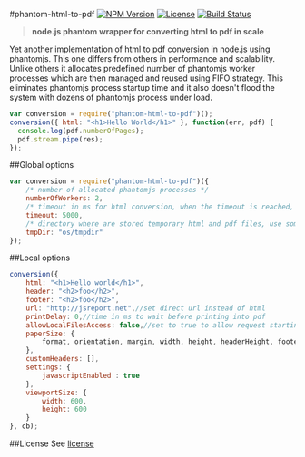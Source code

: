 #phantom-html-to-pdf
[![NPM Version](http://img.shields.io/npm/v/phantom-html-to-pdf.svg?style=flat-square)](https://npmjs.com/package/phantom-html-to-pdf)
[![License](http://img.shields.io/npm/l/phantom-html-to-pdf.svg?style=flat-square)](http://opensource.org/licenses/MIT)
[![Build Status](https://travis-ci.org/pofider/phantom-html-to-pdf.png?branch=master)](https://travis-ci.org/pofider/phantom-html-to-pdf)

> **node.js phantom wrapper for converting html to pdf in scale**

Yet another implementation of html to pdf conversion in node.js using phantomjs. This one differs from others in performance and scalability. Unlike others it allocates predefined number of phantomjs worker processes which are then managed and reused using FIFO strategy. This eliminates phantomjs process startup time and it also doesn't flood the system with dozens of phantomjs process under load.

```js
var conversion = require("phantom-html-to-pdf")();
conversion({ html: "<h1>Hello World</h1>" }, function(err, pdf) {
  console.log(pdf.numberOfPages);
  pdf.stream.pipe(res);
});
```

##Global options
```js
var conversion = require("phantom-html-to-pdf")({
    /* number of allocated phantomjs processes */
	numberOfWorkers: 2,
	/* timeout in ms for html conversion, when the timeout is reached, the phantom process is recycled */
	timeout: 5000,
	/* directory where are stored temporary html and pdf files, use something like npm package reaper to clean this up */
	tmpDir: "os/tmpdir"
});
```

##Local options

```js
conversion({
	html: "<h1>Hello world</h1>",
	header: "<h2>foo</h2>",
	footer: "<h2>foo</h2>",
	url: "http://jsreport.net",//set direct url instead of html
	printDelay: 0,//time in ms to wait before printing into pdf
	allowLocalFilesAccess: false,//set to true to allow request starting with file:///
	paperSize: {
		format, orientation, margin, width, height, headerHeight, footerHeight
	},
	customHeaders: [],
	settings: {
		javascriptEnabled : true
	},
	viewportSize: {
		width: 600,
		height: 600
	}
}, cb);
```

##License
See [license](https://github.com/pofider/phantom-html-to-pdf/blob/master/LICENSE)